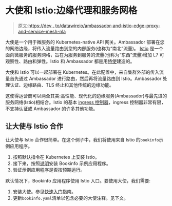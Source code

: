 # 大使和 Istio:边缘代理和服务网格

> 原文:[https://dev . to/datawireio/ambassador-and-istio-edge-proxy-and-service-mesh-nla](https://dev.to/datawireio/ambassador-and-istio-edge-proxy-and-service-mesh-nla)

大使是一个用于微服务的 Kubernetes-native API 网关。Ambassador 部署在您的网络边缘，将传入流量路由到您的内部服务(也称为“南北”流量)。 [Istio](https://istio.io/) 是一个面向微服务的服务网格，旨在为服务到服务的流量(也称为“东西”流量)增加 L7 可观察性、路由和弹性。Istio 和 Ambassador 都是用[特使](https://www.envoyproxy.io)建造的。

大使和 Istio 可以一起部署在 Kubernetes。在此配置中，来自集群外部的传入流量首先通过 Ambassador 进行路由，然后再将流量路由到 Istio。Ambassador 处理认证、边缘路由、TLS 终止和其他传统的边缘功能。

这使得运营商可以两全其美:高性能、现代化的边缘服务(Ambassador)与最先进的服务网络(Istio)相结合。Istio 的基本 [ingress 控制器](https://istio.io/docs/tasks/traffic-management/ingress.html)，ingress 控制器非常有限，不支持认证或 Ambassador 的许多其他功能。

## [](#getting-ambassador-working-with-istio)让大使与 Istio 合作

让大使与 Istio 合作很简单。在这个例子中，我们将使用来自 Istio 的`bookinfo`示例应用程序。

1.  按照默认指令在 Kubernetes 上安装 Istio。
2.  接下来，按照[说明](https://istio.io/docs/guides/bookinfo.html)安装 Bookinfo 示例应用程序。
3.  验证示例应用程序是否按预期运行。

默认情况下，Bookinfo 应用程序使用 Istio 入口。要使用大使，我们需要:

1.  安装大使。参见[快速入门](https://www.getambassador.io/user-guide/getting-started)指南。
2.  更新`bookinfo.yaml`清单以包含必要的大使注释。见下文。
